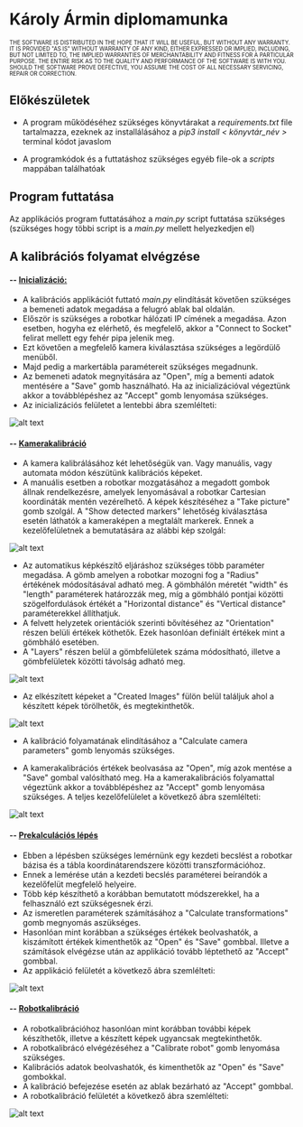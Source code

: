 # Károly Ármin diplomamunka
<sub><sup>THE SOFTWARE IS DISTRIBUTED IN THE HOPE THAT IT WILL BE USEFUL, BUT WITHOUT ANY WARRANTY.  IT IS PROVIDED "AS IS" WITHOUT WARRANTY OF ANY KIND, EITHER EXPRESSED OR IMPLIED, INCLUDING, BUT NOT LIMITED TO, THE IMPLIED WARRANTIES OF MERCHANTABILITY AND FITNESS FOR A PARTICULAR PURPOSE. THE ENTIRE RISK AS TO THE QUALITY AND PERFORMANCE OF THE SOFTWARE IS WITH YOU. SHOULD THE SOFTWARE PROVE DEFECTIVE, YOU ASSUME THE COST OF ALL NECESSARY SERVICING, REPAIR OR CORRECTION. </sup></sub>

## Előkészületek
- A program működéséhez szükséges könyvtárakat a *requirements.txt*  file tartalmazza, ezeknek az installálásához a *pip3 install < könyvtár_név >*  terminal kódot javaslom

- A programkódok és  a futtatáshoz szükséges egyéb file-ok  a *scripts* mappában találhatóak

## Program futtatása
Az applikációs program futtatásához a *main.py*  script futtatása szükséges (szükséges hogy többi script is a *main.py*  mellett helyezkedjen el)

## A kalibrációs folyamat elvégzése
#### -- <ins>Inicializáció:</ins>
- A kalibrációs applikációt futtató *main.py* elindítását követően szükséges a bemeneti adatok megadása a felugró ablak bal oldalán. 
- Először is szükséges a robotkar hálózati IP címének a megadása. Azon esetben, hogyha ez elérhető, és megfelelő, akkor a "Connect to Socket" felirat mellett egy fehér pipa jelenik meg. 
- Ezt követően a megfelelő kamera kiválasztása szükséges a legördülő menüből. 
- Majd pedig a markertábla paramétereit szükséges megadnunk. 
- Az bemeneti adatok megnyitására az "Open", míg a bementi adatok mentésére a "Save" gomb használható. Ha az inicializációval végeztünk akkor a továbblépéshez az "Accept" gomb lenyomása szükséges.
- Az inicializációs felületet a lentebbi ábra szemlélteti:

![alt text](https://github.com/ArminKaroly/Diploma/blob/master/Images/Initialization.png?raw=true)


#### -- <ins>Kamerakalibráció</ins>
- A kamera kalibrálásához két lehetőségük van. Vagy manuális, vagy automata módon készütünk kalibrációs képeket.
- A manuális esetben a robotkar mozgatásához a megadott gombok állnak rendelkezésre, amelyek lenyomásával a robotkar Cartesian koordináták mentén vezérelhető. A képek készítéséhez a "Take picture" gomb szolgál. A "Show detected markers" lehetőség kiválasztása esetén láthatók a kameraképen a megtalált markerek. Ennek a kezelőfelületnek a bemutatására az alábbi kép szolgál:

![alt text](https://github.com/ArminKaroly/Diploma/blob/master/Images/Manual.png?raw=true)


- Az automatikus képkészítő eljáráshoz szükséges több paraméter megadása. A gömb  amelyen a robotkar mozogni fog a "Radius" értékének módosításával adható meg. A gömbhálón méretét "width" és "length" paraméterek határozzák meg, míg a gömbháló pontjai közötti szögelfordulások értékét a "Horizontal distance" és "Vertical distance" paraméterekkel állíthatjuk.
- A felvett helyzetek orientációk szerinti bővítéséhez az "Orientation" részen belüli értékek köthetők. Ezek hasonlóan definiált értékek mint a gömbháló esetében. 
- A "Layers" részen belül a gömbfelületek száma módosítható, illetve a gömbfelületek közötti távolság adható meg.

![alt text](https://github.com/ArminKaroly/Diploma/blob/master/Images/Automatic.png?raw=true)

- Az elkészített képeket a "Created Images" fülön belül találjuk ahol a készített képek törölhetők, és megtekinthetők.
  
![alt text](https://github.com/ArminKaroly/Diploma/blob/master/Images/Created_images.png?raw=true)

- A kalibráció folyamatának elindításához a "Calculate camera parameters" gomb lenyomás szükséges.

- A kamerakalibrációs értékek beolvasása az "Open", míg azok mentése a "Save" gombal valósítható meg. Ha a kamerakalibrációs folyamattal végeztünk akkor a továbblépéshez az "Accept" gomb lenyomása szükséges. A teljes kezelőfelülelet a következő ábra szemlélteti:
  
![alt text](https://github.com/ArminKaroly/Diploma/blob/master/Images/CameraCalib.png?raw=true)

#### -- <ins>Prekalculációs lépés</ins>
- Ebben a lépésben szükséges lemérnünk egy kezdeti becslést a robotkar bázisa és a tábla koordinátarendszere közötti transzformációhoz.
- Ennek a lemérése után a kezdeti becslés paraméterei beírandók a kezelőfelüt megfelelő helyeire. 
- Több kép készíthető a korábban bemutatott módszerekkel, ha a felhasználó ezt szükségesnek érzi.
- Az ismeretlen paraméterek számításához a "Calculate transformations" gomb megnyomás aszükséges.
- Hasonlóan mint korábban a szükséges értékek beolvashatók, a kiszámított értékek kimenthetők az "Open" és "Save" gombbal. Illetve a számítások elvégézse után az applikáció tovább léptethető az "Accept" gombbal. 
- Az applikáció felületét a következő ábra szemlélteti:
  
![alt text](https://github.com/ArminKaroly/Diploma/blob/master/Images/PreCalculation.png?raw=true)

#### -- <ins> Robotkalibráció </ins>
- A robotkalibrációhoz hasonlóan mint korábban további képek készíthetők, illetve a készített képek ugyancsak megtekinthetők.
- A robotkalibrácó elvégézéséhez a "Calibrate robot" gomb lenyomása szükséges. 
- Kalibrációs adatok beolvashatók, és kimenthetők az "Open" és "Save" gombokkal.
- A kalibráció befejezése esetén az ablak bezárható az "Accept" gombbal. 
- A robotkalibráció felületét a következő ábra szemlélteti: 

![alt text](https://github.com/ArminKaroly/Diploma/blob/master/Images/Calibration.png?raw=true)
